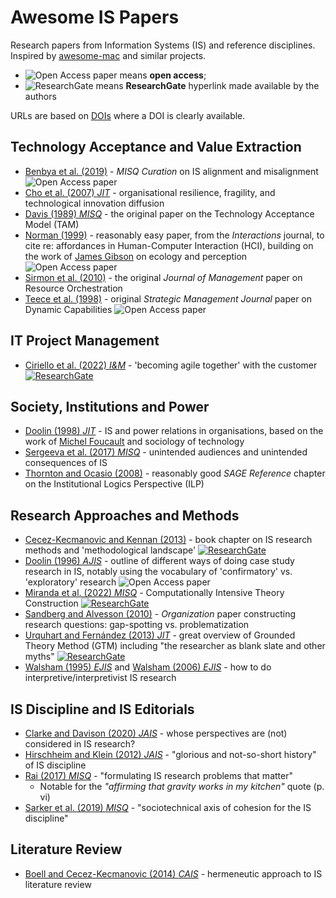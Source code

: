 # Awesome IS Papers

Research papers from Information Systems (IS) and reference disciplines. Inspired by [awesome-mac](https://github.com/jaywcjlove/awesome-mac) and similar projects.

- ![Open Access paper][Open Access Icon] means **open access**;  
- ![ResearchGate][ResearchGate Icon] means **ResearchGate** hyperlink made available by the authors

URLs are based on [DOIs](https://en.wikipedia.org/wiki/Digital_object_identifier) where a DOI is clearly available.

## Technology Acceptance and Value Extraction

- [Benbya et al. (2019)](https://www.misqresearchcurations.org/blog/2019/3/14/information-systems-alignment) - _MISQ Curation_ on IS alignment and misalignment ![Open Access paper][Open Access Icon]
- [Cho et al. (2007) _JIT_](https://doi.org/10.1057/palgrave.jit.2000088) - organisational resilience, fragility, and technological innovation diffusion
- [Davis (1989) _MISQ_](https://doi.org/10.2307/249008) - the original paper on the Technology Acceptance Model (TAM)
- [Norman (1999)](https://doi.org/10.1145/301153.301168) - reasonably easy paper, from the _Interactions_ journal, to cite re: affordances in Human-Computer Interaction (HCI), building on the work of [James Gibson](https://en.wikipedia.org/wiki/James_J._Gibson) on ecology and perception ![Open Access paper][Open Access Icon]
- [Sirmon et al. (2010)](https://doi.org/10.1177/0149206310385695) - the original _Journal of Management_ paper on Resource Orchestration
- [Teece et al. (1998)](https://onlinelibrary.wiley.com/doi/10.1002/(SICI)1097-0266(199708)18:7%3C509::AID-SMJ882%3E3.0.CO;2-Z) - original _Strategic Management Journal_ paper on Dynamic Capabilities ![Open Access paper][Open Access Icon]

## IT Project Management

- [Ciriello et al. (2022) _I&M_](https://doi.org/10.1016/j.im.2022.103645) - 'becoming agile together' with the customer [![ResearchGate][ResearchGate Icon]](https://www.researchgate.net/publication/359673811_Becoming_Agile_Together_Customer_Influence_on_Agile_Adoption_within_Commissioned_Software_Teams)

## Society, Institutions and Power

- [Doolin (1998) _JIT_](https://doi.org/10.1057/jit.1998.8) - IS and power relations in organisations, based on the work of [Michel Foucault](https://en.wikipedia.org/wiki/Michel_Foucault) and sociology of technology
- [Sergeeva et al. (2017) _MISQ_](https://doi.org/10.25300/MISQ/2017/41.4.07) - unintended audiences and unintended consequences of IS
- [Thornton and Ocasio (2008)](https://doi.org/10.4135/9781849200387.n4) - reasonably good _SAGE Reference_ chapter on the Institutional Logics Perspective (ILP)

## Research Approaches and Methods

- [Cecez-Kecmanovic and Kennan (2013)](https://www.researchgate.net/publication/236004781_1_Cecez-Kecmanovic_D_Kennan_MA_2013_Chapter_5_The_methodological_landscape_Information_systems_and_knowledge_management_in_Research_Methods_Information_Systems_and_Contexts_Williamson_K_Johanson_G_eds) - book chapter on IS research methods and 'methodological landscape' [![ResearchGate][ResearchGate Icon]](https://www.researchgate.net/publication/236004781_1_Cecez-Kecmanovic_D_Kennan_MA_2013_Chapter_5_The_methodological_landscape_Information_systems_and_knowledge_management_in_Research_Methods_Information_Systems_and_Contexts_Williamson_K_Johanson_G_eds)
- [Doolin (1996) _AJIS_](https://doi.org/10.3127/ajis.v3i2.383) - outline of different ways of doing case study research in IS, notably using the vocabulary of 'confirmatory' vs. 'exploratory' research ![Open Access paper][Open Access Icon]
- [Miranda et al. (2022) _MISQ_](https://aisel.aisnet.org/misq/vol46/iss2/4/) - Computationally Intensive Theory Construction [![ResearchGate][ResearchGate Icon]](https://www.researchgate.net/publication/362287700_Computationally_Intensive_Theory_Construction_A_Primer_for_Authors_and_Reviewers)
- [Sandberg and Alvesson (2010)](https://doi.org/10.1177/1350508410372151) - _Organization_ paper constructing research questions: gap-spotting vs. problematization
- [Urquhart and Fernández (2013) _JIT_](https://doi.org/10.1057/jit.2012.34) - great overview of Grounded Theory Method (GTM) including "the researcher as blank slate and other myths" [![ResearchGate][ResearchGate Icon]](https://www.researchgate.net/publication/303689247_Using_Grounded_Theory_Method_in_Information_Systems_The_Researcher_as_Blank_Slate_and_Other_Myths)
- [Walsham (1995) _EJIS_](https://doi.org/10.1057/ejis.1995.9) and [Walsham (2006) _EJIS_](https://doi.org/10.1057/palgrave.ejis.3000589) - how to do interpretive/interpretivist IS research

## IS Discipline and IS Editorials

- [Clarke and Davison (2020) _JAIS_](https://doi.org/10.17705/1jais.00609) - whose perspectives are (not) considered in IS research?
- [Hirschheim and Klein (2012) _JAIS_](https://doi.org/10.17705/1jais.00294) - "glorious and not-so-short history" of IS discipline
- [Rai (2017) _MISQ_](https://aisel.aisnet.org/misq/vol41/iss2/2/) - "formulating IS research problems that matter"
  - Notable for the _"affirming that gravity works in my kitchen"_ quote (p. vi)
- [Sarker et al. (2019) _MISQ_](https://doi.org/10.25300/MISQ/2019/13747) - "sociotechnical axis of cohesion for the IS discipline"

## Literature Review

- [Boell and Cecez-Kecmanovic (2014) _CAIS_](https://doi.org/10.17705/1CAIS.03412) - hermeneutic approach to IS literature review



[Open Access Icon]:https://blairw.github.io/awesome-is-papers/icons/Open_Access_logo_PLoS_white_14tall.svg "Open Access"
[ResearchGate Icon]:https://blairw.github.io/awesome-is-papers/icons/ResearchGate_icon_SVG_14tall.svg "ResearchGate"
